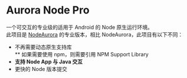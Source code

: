 # Aurora Node Pro
一个可交互的专业级的适用于 Android 的 Node 原生运行环境。  
此项目是 [NodeAurora](https://github.com/BuShe-LLC/NodeAurora) 的专业版本，相比 NodeAurora，此项目有以下不同：  
- 不再需要动态原生支持库  
** 如果需要使用 npm，则需要引用 NPM Support Library
- **支持 Node App 与 Java 交互**  
- 更快的 Node 版本提交  
